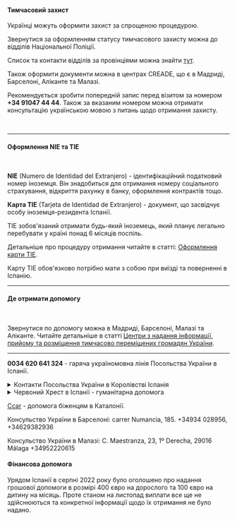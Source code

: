 #### Тимчасовий захист

Українці можуть оформити захист за спрощеною процедурою.

Звернутися за оформленням статусу тимчасового захисту можна до відділів Національної Поліції.

Список та контакти відділів за провінціями можна знайти [тут](https://spain.mfa.gov.ua/informaciya-dlya-peremishchenih-osib-z-ukrayini-v-ispaniyi).

Також оформити документи можна в центрах CREADE, що є в Мадриді, Барселоні, Аліканте та Малазі.

<section type="warning" title="Зверніть увагу">

Рекомендується зробити попередній запис перед візитом за номером **+34 91047 44 44**. Також за вказаним номером можна отримати консультацію українською мовою з питань щодо отримання захисту.
</section>

</br>

***

#### Оформлення NIE та TIE

</br>

**NIE** (Numero de Identidad del Extranjero) - ідентифікаційний податковий номер іноземця. Він знадобиться для отримання номеру соціального страхування, відкриття рахунку в банку, оформлення контрактів тощо.

**Карта TIE** (Tarjeta de Identidad de Extranjero) - документ, що засвідчує особу іноземця-резидента Іспанії. 

<section type="note">

TIE зобов'язаний отримати будь-який іноземець, який планує легально перебувати у країні понад 6 місяців поспіль.

</section>

Детальніше про процедуру отримання читайте в статті: [Оформлення карти TIE](/article/6403eebe471108fb96eb1c06a).



<section type="warning" title="Зверніть увагу">

Карту TIE обов'язково потрібно мати з собою при виїзді та поверненні в Іспанію. 

</section>



***

#### Де отримати допомогу

</br>

Звернутися по допомогу можна в Мадриді, Барселоні, Малазі та Аліканте. Читайте детальніше в статті [Центри з надання інформації, прийому та розміщення тимчасово переміщених громадян України](/article/20ec06ed27b45b5403e2ff707).

***

**0034 620 641 324** - гаряча україномовна лінія Посольства України в Іспанії.

<details>
<summary>
Контакти Посольства України в Королівстві Іспанія</summary>

Адреса: вул. Ронда де ла Абубілья, 52, 28043 Мадрид

Телефони: +34 917 489 360; +34 910 418 416

Електронна пошта: emb_es@mfa.gov.ua та consul_es@mfa.gov.ua

</details>


<details>
<summary>Червоний Хрест в Іспанії - гуманітарна допомога</summary>

Адреса - Calle Ramón de Campoamor 03550 Alicante, Spain.

Сайт - [cruzroja.es](http://www.cruzroja.es/contingencia_cre/index.html)

Телефон - 900 22 11 22

Електронна пошта - informa@cruzroja.es

</details>


[Сcar](https://www.ccar.cat/es/ccar-quienes-somos/) - допомога біженцям в Каталонії.

Консульство України в Барселоні: carrer Numancia, 185. +34934 028956, +34629382936

Консульство України в Малазі: C. Maestranza, 23, 1º Derecha, 29016 Málaga +34952220615


#### Фінансова допомога

Урядом Іспанії в серпні 2022 року було оголошено про надання грошової допомоги в розмірі 400 євро на дорослого та 100 євро на дитину на місяць. Проте станом на листопад виплати все ще не здійснюються та конкретної інформації щодо їх отримання не було надано.


